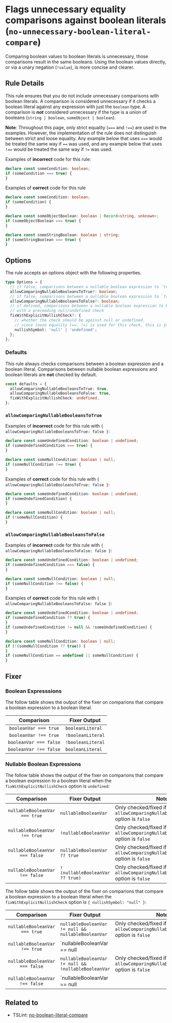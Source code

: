 # Flags unnecessary equality comparisons against boolean literals (`no-unnecessary-boolean-literal-compare`)

Comparing boolean values to boolean literals is unnecessary, those comparisons result in the same booleans. Using the boolean values directly, or via a unary negation (`!value`), is more concise and clearer.

## Rule Details

This rule ensures that you do not include unnecessary comparisons with boolean literals.
A comparison is considered unnecessary if it checks a boolean literal against any expression with just the `boolean` type.
A comparison is **_not_** considered unnecessary if the type is a union of booleans (`string | boolean`, `someObject | boolean`).

**Note**: Throughout this page, only strict equality (`===` and `!==`) are
used in the examples. However, the implementation of the rule does not
distinguish between strict and loose equality. Any example below that uses
`===` would be treated the same way if `==` was used, and any example below
that uses `!==` would be treated the same way if `!=` was used.

Examples of **incorrect** code for this rule:

```ts
declare const someCondition: boolean;
if (someCondition === true) {
}
```

Examples of **correct** code for this rule

```ts
declare const someCondition: boolean;
if (someCondition) {
}

declare const someObjectBoolean: boolean | Record<string, unknown>;
if (someObjectBoolean === true) {
}

declare const someStringBoolean: boolean | string;
if (someStringBoolean === true) {
}
```

## Options

The rule accepts an options object with the following properties.

```ts
type Options = {
  // if false, comparisons between a nullable boolean expression to `true` will be checked and fixed
  allowComparingNullableBooleansToTrue?: boolean;
  // if false, comparisons between a nullable boolean expression to `false` will be checked and fixed
  allowComparingNullableBooleansToFalse?: boolean;
  // if defined, comparisons between a nullable boolean expression to boolean literals are replaced
  // with a preceeding null/undefined check
  fixWithExplicitNullishCheck?: {
    // whether the check should be against null or undefined.
    // since loose equality (==, !=) is used for this check, this is just a style choice.
    nullishSymbol: 'null' | 'undefined';
  };
};
```

### Defaults

This rule always checks comparisons between a boolean expression and a boolean
literal. Comparisons between nullable boolean expressions and boolean literals
are **not** checked by default.

```ts
const defaults = {
  allowComparingNullableBooleansToTrue: true,
  allowComparingNullableBooleansToFalse: true,
  fixWithExplicitNullishCheck: undefined,
};
```

### `allowComparingNullableBooleansToTrue`

Examples of **incorrect** code for this rule with `{ allowComparingNullableBooleansToTrue: false }`:

```ts
declare const someUndefinedCondition: boolean | undefined;
if (someUndefinedCondition === true) {
}

declare const someNullCondition: boolean | null;
if (someNullCondition !== true) {
}
```

Examples of **correct** code for this rule with `{ allowComparingNullableBooleansToTrue: false }`:

```ts
declare const someUndefinedCondition: boolean | undefined;
if (someUndefinedCondition) {
}

declare const someNullCondition: boolean | null;
if (!someNullCondition) {
}
```

### `allowComparingNullableBooleansToFalse`

Examples of **incorrect** code for this rule with `{ allowComparingNullableBooleansToFalse: false }`:

```ts
declare const someUndefinedCondition: boolean | undefined;
if (someUndefinedCondition === false) {
}

declare const someNullCondition: boolean | null;
if (someNullCondition !== false) {
}
```

Examples of **correct** code for this rule with `{ allowComparingNullableBooleansToFalse: false }`:

```ts
declare const someUndefinedCondition: boolean | undefined;
if (someUndefinedCondition ?? true) {
}
if (someUndefinedCondition != null && !someUndefinedCondition) {
}

declare const someNullCondition: boolean | null;
if (!(someNullCondition ?? true)) {
}
if (someNullCondition == undefined || someNullCondition) {
}
```

## Fixer

### Boolean Expresssions

The follow table shows the output of the fixer on comparions that compare a boolean expression to a boolean literal.

|       Comparison       | Fixer Output      |
| :--------------------: | ----------------- |
| `booleanVar === true`  | `booleanLiteral`  |
| `booleanVar !== true`  | `!booleanLiteral` |
| `booleanVar === false` | `!booleanLiteral` |
| `booleanVar !== false` | `booleanLiteral`  |

### Nullable Boolean Expressions

The follow table shows the output of the fixer on comparions that compare a boolean expression to a boolean literal when the `fixWithExplicitNullishCheck` option is `undefined`:

|           Comparison           | Fixer Output                    | Notes                                                                               |
| :----------------------------: | ------------------------------- | ----------------------------------------------------------------------------------- |
| `nullableBooleanVar === true`  | `nullableBooleanVar`            | Only checked/fixed if the `allowComparingNullableBooleansToTrue` option is `false`  |
| `nullableBooleanVar !== true`  | `!nullableBooleanVar`           | Only checked/fixed if the `allowComparingNullableBooleansToTrue` option is `false`  |
| `nullableBooleanVar === false` | `nullableBooleanVar ?? true`    | Only checked/fixed if the `allowComparingNullableBooleansToFalse` option is `false` |
| `nullableBooleanVar !== false` | `!(nullableBooleanVar ?? true)` | Only checked/fixed if the `allowComparingNullableBooleansToFalse` option is `false` |

The follow table shows the output of the fixer on comparions that compare a boolean expression to a boolean literal when the `fixWithExplicitNullishCheck` option is `{ nullishSymbol: "null" }`:

|           Comparison           | Fixer Output                                        | Notes                                                                               |
| :----------------------------: | --------------------------------------------------- | ----------------------------------------------------------------------------------- |
| `nullableBooleanVar === true`  | `nullableBooleanVar != null && nullableBooleanVar`  | Only checked/fixed if the `allowComparingNullableBooleansToTrue` option is `false`  |
| `nullableBooleanVar !== true`  | `nullableBooleanVar == null || !nullableBooleanVar` | Only checked/fixed if the `allowComparingNullableBooleansToTrue` option is `false`  |
| `nullableBooleanVar === false` | `nullableBooleanVar != null && !nullableBooleanVar` | Only checked/fixed if the `allowComparingNullableBooleansToFalse` option is `false` |
| `nullableBooleanVar !== false` | `nullableBooleanVar == null || nullableBooleanVar`  | Only checked/fixed if the `allowComparingNullableBooleansToFalse` option is `false` |

## Related to

- TSLint: [no-boolean-literal-compare](https://palantir.github.io/tslint/rules/no-boolean-literal-compare)
